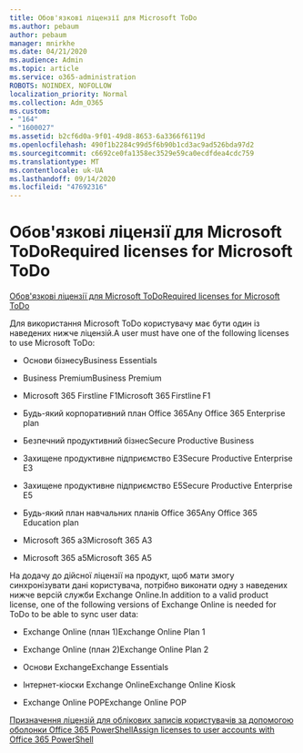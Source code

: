 ```yaml
---
title: Обов'язкові ліцензії для Microsoft ToDo
ms.author: pebaum
author: pebaum
manager: mnirkhe
ms.date: 04/21/2020
ms.audience: Admin
ms.topic: article
ms.service: o365-administration
ROBOTS: NOINDEX, NOFOLLOW
localization_priority: Normal
ms.collection: Adm_O365
ms.custom:
- "164"
- "1600027"
ms.assetid: b2cf6d0a-9f01-49d8-8653-6a3366f6119d
ms.openlocfilehash: 490f1b2284c99d5f6b90b1cd3ac9ad526bda97d2
ms.sourcegitcommit: c6692ce0fa1358ec3529e59ca0ecdfdea4cdc759
ms.translationtype: MT
ms.contentlocale: uk-UA
ms.lasthandoff: 09/14/2020
ms.locfileid: "47692316"
---
```

# <a name="required-licenses-for-microsoft-todo"></a><span data-ttu-id="a4c82-102">Обов'язкові ліцензії для Microsoft ToDo</span><span class="sxs-lookup"><span data-stu-id="a4c82-102">Required licenses for Microsoft ToDo</span></span>

[<span data-ttu-id="a4c82-103">Обов'язкові ліцензії для Microsoft ToDo</span><span class="sxs-lookup"><span data-stu-id="a4c82-103">Required licenses for Microsoft ToDo</span></span>](https://support.office.com/article/381e9d1b-c500-49b5-973e-890fd86528d7.aspx)
  
<span data-ttu-id="a4c82-104">Для використання Microsoft ToDo користувачу має бути один із наведених нижче ліцензій.</span><span class="sxs-lookup"><span data-stu-id="a4c82-104">A user must have one of the following licenses to use Microsoft ToDo:</span></span>
  
- <span data-ttu-id="a4c82-105">Основи бізнесу</span><span class="sxs-lookup"><span data-stu-id="a4c82-105">Business Essentials</span></span>

- <span data-ttu-id="a4c82-106">Business Premium</span><span class="sxs-lookup"><span data-stu-id="a4c82-106">Business Premium</span></span>

- <span data-ttu-id="a4c82-107">Microsoft 365 Firstline F1</span><span class="sxs-lookup"><span data-stu-id="a4c82-107">Microsoft 365 Firstline F1</span></span>

- <span data-ttu-id="a4c82-108">Будь-який корпоративний план Office 365</span><span class="sxs-lookup"><span data-stu-id="a4c82-108">Any Office 365 Enterprise plan</span></span>

- <span data-ttu-id="a4c82-109">Безпечний продуктивний бізнес</span><span class="sxs-lookup"><span data-stu-id="a4c82-109">Secure Productive Business</span></span>

- <span data-ttu-id="a4c82-110">Захищене продуктивне підприємство E3</span><span class="sxs-lookup"><span data-stu-id="a4c82-110">Secure Productive Enterprise E3</span></span>

- <span data-ttu-id="a4c82-111">Захищене продуктивне підприємство E5</span><span class="sxs-lookup"><span data-stu-id="a4c82-111">Secure Productive Enterprise E5</span></span>

- <span data-ttu-id="a4c82-112">Будь-який план навчальних планів Office 365</span><span class="sxs-lookup"><span data-stu-id="a4c82-112">Any Office 365 Education plan</span></span>

- <span data-ttu-id="a4c82-113">Microsoft 365 a3</span><span class="sxs-lookup"><span data-stu-id="a4c82-113">Microsoft 365 A3</span></span>

- <span data-ttu-id="a4c82-114">Microsoft 365 a5</span><span class="sxs-lookup"><span data-stu-id="a4c82-114">Microsoft 365 A5</span></span>

<span data-ttu-id="a4c82-115">На додачу до дійсної ліцензії на продукт, щоб мати змогу синхронізувати дані користувача, потрібно виконати одну з наведених нижче версій служби Exchange Online.</span><span class="sxs-lookup"><span data-stu-id="a4c82-115">In addition to a valid product license, one of the following versions of Exchange Online is needed for ToDo to be able to sync user data:</span></span>
  
- <span data-ttu-id="a4c82-116">Exchange Online (план 1)</span><span class="sxs-lookup"><span data-stu-id="a4c82-116">Exchange Online Plan 1</span></span>

- <span data-ttu-id="a4c82-117">Exchange Online (план 2)</span><span class="sxs-lookup"><span data-stu-id="a4c82-117">Exchange Online Plan 2</span></span>

- <span data-ttu-id="a4c82-118">Основи Exchange</span><span class="sxs-lookup"><span data-stu-id="a4c82-118">Exchange Essentials</span></span>

- <span data-ttu-id="a4c82-119">Інтернет-кіоски Exchange Online</span><span class="sxs-lookup"><span data-stu-id="a4c82-119">Exchange Online Kiosk</span></span>

- <span data-ttu-id="a4c82-120">Exchange Online POP</span><span class="sxs-lookup"><span data-stu-id="a4c82-120">Exchange Online POP</span></span>

[<span data-ttu-id="a4c82-121">Призначення ліцензій для облікових записів користувачів за допомогою оболонки Office 365 PowerShell</span><span class="sxs-lookup"><span data-stu-id="a4c82-121">Assign licenses to user accounts with Office 365 PowerShell</span></span>](https://docs.microsoft.com/office365/enterprise/powershell/assign-licenses-to-user-accounts-with-office-365-powershell )
  